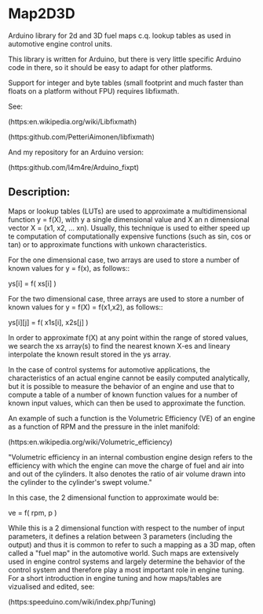 # Map2D3D

Arduino library for 2d and 3D fuel maps c.q. lookup tables as used in
automotive engine control units.

This library is written for Arduino, but there is very little specific Arduino
code in there, so it should be easy to adapt for other platforms.

Support for integer and byte tables (small footprint and much faster than
floats on a platform without FPU) requires libfixmath.

See:

(https:en.wikipedia.org/wiki/Libfixmath)

(https:github.com/PetteriAimonen/libfixmath)

And my repository for an Arduino version:

(https:github.com/l4m4re/Arduino_fixpt)


Description:
------------

Maps or lookup tables (LUTs) are used to approximate a multidimensional
function y = f(X), with y a single dimensional value and X an n dimensional
vector X = (x1, x2, ... xn). Usually, this technique is used to either
speed up te computation of computationally expensive functions (such as
sin, cos or tan) or to approximate functions with unkown characteristics.

For the one dimensional case, two arrays are used to store a number of
known values for y = f(x), as follows::

  ys[i] = f( xs[i] )
    
For the two dimensional case, three arrays are used to store a number of
known values for y = f(X) = f(x1,x2), as follows::

  ys[i][j] = f( x1s[i], x2s[j] )

In order to approximate f(X) at any point within the range of stored
values, we search the xs array(s) to find the nearest known X-es and
lineary interpolate the known result stored in the ys array.    

In the case of control systems for automotive applications, the
characteristics of an actual engine cannot be easily computed analytically,
but it is possible to measure the behavior of an engine and use that to
compute a table of a number of known function values for a number of known
input values, which can then be used to approximate the function.

An example of such a function is the Volumetric Efficiency (VE) of an
engine as a function of RPM and the pressure in the inlet manifold:

(https:en.wikipedia.org/wiki/Volumetric_efficiency)

"Volumetric efficiency in an internal combustion engine design refers to
the efficiency with which the engine can move the charge of fuel and air
into and out of the cylinders. It also denotes the ratio of air volume
drawn into the cylinder to the cylinder's swept volume."

In this case, the 2 dimensional function to approximate would be: 

   ve = f( rpm, p )  

While this is a 2 dimensional function with respect to the number of input
parameters, it defines a relation between 3 parameters (including the
output) and thus it is common to refer to such a mapping as a 3D map, often
called a "fuel map" in the automotive world. Such maps are extensively used
in engine control systems and largely determine the behavior of the control
system and therefore play a most important role in engine tuning. For a
short introduction in engine tuning and how maps/tables are vizualised and
edited, see:

  (https:speeduino.com/wiki/index.php/Tuning)  



